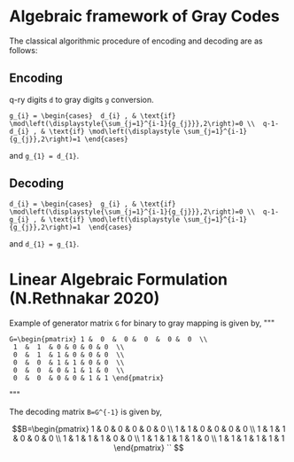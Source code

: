 # Algebraic framework of Gray Codes


The classical algorithmic procedure of encoding and decoding are as follows:
## Encoding
q-ry digits ``d`` to gray digits ``g`` conversion.

``
g_{i} = \begin{cases} 
d_{i} , & \text{if}  \mod\left(\displaystyle{\sum_{j=1}^{i-1}{g_{j}}},2\right)=0 \\ 
q-1-d_{i} , & \text{if} \mod\left(\displaystyle \sum_{j=1}^{i-1}{g_{j}},2\right)=1
\end{cases}
``

and ``g_{1} = d_{1}``.
## Decoding

``
d_{i} = \begin{cases} 
g_{i} , & \text{if}  \mod\left(\displaystyle{\sum_{j=1}^{i-1}{g_{j}}},2\right)=0 \\ 
q-1-g_{i} , & \text{if} \mod\left(\displaystyle \sum_{j=1}^{i-1}{g_{j}},2\right)=1 
\end{cases}
``

and ``d_{1} = g_{1}``.

# Linear Algebraic Formulation (N.Rethnakar 2020)
Example of generator matrix ``G`` for binary to gray mapping is given by,
"""
```\math
G=\begin{pmatrix} 1 &  0  &  0 &  0  &  0 &  0  \\
 1  &  1  & 0 & 0 & 0 & 0  \\
 0  &  1  & 1 & 0 & 0 & 0  \\
 0  &  0  & 1 & 1 & 0 & 0  \\
 0  &  0  & 0 & 1 & 1 & 0  \\
 0  &  0  & 0 & 0 & 1 & 1 \end{pmatrix}
```
"""

  The decoding matrix ``B=G^{-1}`` is given by,

  ```math
  B=\begin{pmatrix}  1  &  0  &  0  &  0  &  0  &  0  \\
1 &  1 &  0 & 0  &  0  & 0  \\
1 &  1 &  1 & 0  &  0  & 0  \\
1 &  1 &  1 & 1  &  0  & 0  \\
1 &  1 &  1 & 1  &  1  & 0  \\
1 &  1 &  1 & 1  &  1  & 1 \end{pmatrix}
``


